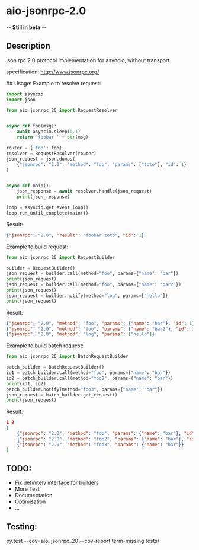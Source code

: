 # aio-jsonrpc-2.0

-- **Still in beta** --

## Description
json rpc 2.0 protocol implementation for asyncio, without transport.

specification: http://www.jsonrpc.org/

## Usage:
Example to resolve request:


```python
import asyncio
import json

from aio_jsonrpc_20 import RequestResolver


async def foo(msg):
    await asyncio.sleep(0.1)
    return 'foobar ' + str(msg)

router = {'foo': foo}
resolver = RequestResolver(router)
json_request = json.dumps(
    {"jsonrpc": "2.0", "method": "foo", "params": ["toto"], "id": 1}
)


async def main():
    json_response = await resolver.handle(json_request)
    print(json_response)

loop = asyncio.get_event_loop()
loop.run_until_complete(main())
```
Result:
```JSON
{"jsonrpc": "2.0", "result": "foobar toto", "id": 1}
```

Example to build request:
```python
from aio_jsonrpc_20 import RequestBuilder

builder = RequestBuilder()
json_request = builder.call(method="foo", params={"name": "bar"})
print(json_request)
json_request = builder.call(method="foo", params={"name": "bar2"})
print(json_request)
json_request = builder.notify(method="log", params=["hello"])
print(json_request)
```

Result:
```JSON
{"jsonrpc": "2.0", "method": "foo", "params": {"name": "bar"}, "id": 1}
{"jsonrpc": "2.0", "method": "foo", "params": {"name": "bar2"}, "id": 2}
{"jsonrpc": "2.0", "method": "log", "params": ["hello"]}

```

Example to build batch request:
```python
from aio_jsonrpc_20 import BatchRequestBuilder

batch_builder = BatchRequestBuilder()
id1 = batch_builder.call(method="foo", params={"name": "bar"})
id2 = batch_builder.call(method="foo2", params={"name": "bar"})
print(id1, id2)
batch_builder.notify(method="foo3", params={"name": "bar"})
json_request = batch_builder.get_request()
print(json_request)
```

Result:
```JSON
1 2
[
    {"jsonrpc": "2.0", "method": "foo", "params": {"name": "bar"}, "id": 1},
    {"jsonrpc": "2.0", "method": "foo2", "params": {"name": "bar"}, "id": 2},
    {"jsonrpc": "2.0", "method": "foo3", "params": {"name": "bar"}}
]
```

## TODO:
* Fix definitely interface for builders
* More Test
* Documentation
* Optimisation
* ...

## Testing:
py.test --cov=aio_jsonrpc_20 --cov-report term-missing tests/